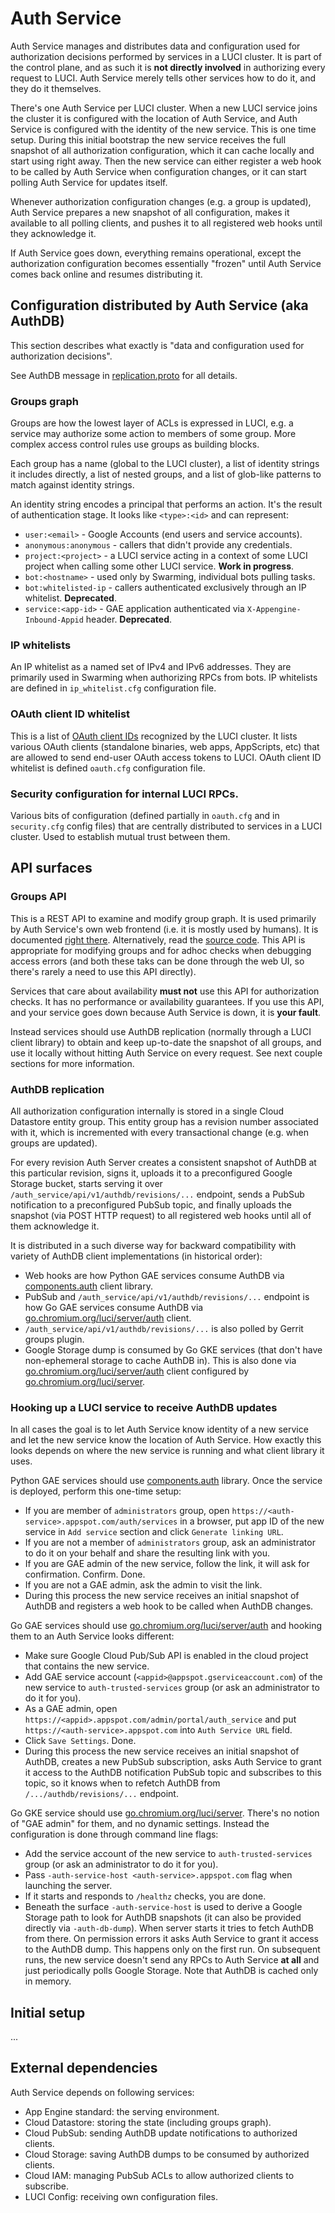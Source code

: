 # Auth Service

Auth Service manages and distributes data and configuration used for
authorization decisions performed by services in a LUCI cluster. It is part
of the control plane, and as such it is **not directly involved** in authorizing
every request to LUCI. Auth Service merely tells other services how to do it,
and they do it themselves.

There's one Auth Service per LUCI cluster. When a new LUCI service joins the
cluster it is configured with the location of Auth Service, and Auth Service is
configured with the identity of the new service. This is one time setup. During
this initial bootstrap the new service receives the full snapshot of all
authorization configuration, which it can cache locally and start using right
away. Then the new service can either register a web hook to be called by Auth
Service when configuration changes, or it can start polling Auth Service for
updates itself.

Whenever authorization configuration changes (e.g. a group is updated), Auth
Service prepares a new snapshot of all configuration, makes it available to
all polling clients, and pushes it to all registered web hooks until they
acknowledge it.

If Auth Service goes down, everything remains operational, except the
authorization configuration becomes essentially "frozen" until Auth Service
comes back online and resumes distributing it.


## Configuration distributed by Auth Service (aka AuthDB)

This section describes what exactly is "data and configuration used for
authorization decisions".

See AuthDB message in
[replication.proto](../components/components/auth/proto/replication.proto) for
all details.

### Groups graph

Groups are how the lowest layer of ACLs is expressed in LUCI, e.g. a service
may authorize some action to members of some group. More complex access control
rules use groups as building blocks.

Each group has a name (global to the LUCI cluster), a list of identity strings
it includes directly, a list of nested groups, and a list of glob-like patterns
to match against identity strings.

An identity string encodes a principal that performs an action. It's the result
of authentication stage. It looks like `<type>:<id>` and can represent:
  * `user:<email>` - Google Accounts (end users and service accounts).
  * `anonymous:anonymous` - callers that didn't provide any credentials.
  * `project:<project>` - a LUCI service acting in a context of some LUCI
    project when calling some other LUCI service. **Work in progress**.
  * `bot:<hostname>` - used only by Swarming, individual bots pulling tasks.
  * `bot:whitelisted-ip` - callers authenticated exclusively through an IP
    whitelist. **Deprecated**.
  * `service:<app-id>` - GAE application authenticated via
    `X-Appengine-Inbound-Appid` header. **Deprecated**.


### IP whitelists

An IP whitelist as a named set of IPv4 and IPv6 addresses. They are primarily
used in Swarming when authorizing RPCs from bots. IP whitelists are defined in
`ip_whitelist.cfg` configuration file.


### OAuth client ID whitelist

This is a list of [OAuth client IDs] recognized by the LUCI cluster. It lists
various OAuth clients (standalone binaries, web apps, AppScripts, etc) that
are allowed to send end-user OAuth access tokens to LUCI. OAuth client ID
whitelist is defined `oauth.cfg` configuration file.

[OAuth client IDs]: https://www.oauth.com/oauth2-servers/client-registration/client-id-secret/

### Security configuration for internal LUCI RPCs.

Various bits of configuration (defined partially in `oauth.cfg` and in
`security.cfg` config files) that are centrally distributed to services in
a LUCI cluster. Used to establish mutual trust between them.


## API surfaces

### Groups API

This is a REST API to examine and modify group graph. It is used primarily by
Auth Service's own web frontend (i.e. it is mostly used by humans). It is
documented [right there](https://chrome-infra-auth.appspot.com/auth/api).
Alternatively, read the
[source code](../components/components/auth/ui/rest_api.py). This API is
appropriate for modifying groups and for adhoc checks when debugging
access errors (and both these taks can be done through the web UI, so there's
rarely a need to use this API directly).

Services that care about availability **must not** use this API for
authorization checks. It has no performance or availability guarantees. If you
use this API, and your service goes down because Auth Service is down, it is
**your fault**.

Instead services should use AuthDB replication (normally through a LUCI client
library) to obtain and keep up-to-date the snapshot of all groups, and use it
locally without hitting Auth Service on every request. See next couple sections
for more information.


### AuthDB replication

All authorization configuration internally is stored in a single Cloud Datastore
entity group. This entity group has a revision number associated with it, which
is incremented with every transactional change (e.g. when groups are updated).

For every revision Auth Server creates a consistent snapshot of AuthDB at this
particular revision, signs it, uploads it to a preconfigured Google Storage
bucket, starts serving it over `/auth_service/api/v1/authdb/revisions/...`
endpoint, sends a PubSub notification to a preconfigured PubSub topic, and
finally uploads the snapshot (via POST HTTP request) to all registered web hooks
until all of them acknowledge it.

It is distributed in a such diverse way for backward compatibility with variety
of AuthDB client implementations (in historical order):
  * Web hooks are how Python GAE services consume AuthDB via [components.auth]
    client library.
  * PubSub and `/auth_service/api/v1/authdb/revisions/...` endpoint is how
    Go GAE services consume AuthDB via [go.chromium.org/luci/server/auth]
    client.
  * `/auth_service/api/v1/authdb/revisions/...` is also polled by Gerrit groups
    plugin.
  * Google Storage dump is consumed by Go GKE services (that don't have
    non-ephemeral storage to cache AuthDB in). This is also done via
    [go.chromium.org/luci/server/auth] client configured by
    [go.chromium.org/luci/server].

[components.auth]: ../components/components/auth
[go.chromium.org/luci/server]: https://godoc.org/go.chromium.org/luci/server
[go.chromium.org/luci/server/auth]: https://godoc.org/go.chromium.org/luci/server/auth


### Hooking up a LUCI service to receive AuthDB updates

In all cases the goal is to let Auth Service know identity of a new service and
let the new service know the location of Auth Service. How exactly this looks
depends on where the new service is running and what client library it uses.

Python GAE services should use [components.auth] library. Once the service is
deployed, perform this one-time setup:
  * If you are member of `administrators` group, open
    `https://<auth-service>.appspot.com/auth/services` in a browser, put app ID
    of the new service in `Add service` section and click `Generate linking
    URL`.
  * If you are not a member of `administrators` group, ask an administrator to
    do it on your behalf and share the resulting link with you.
  * If you are GAE admin of the new service, follow the link, it will ask for
    confirmation. Confirm. Done.
  * If you are not a GAE admin, ask the admin to visit the link.
  * During this process the new service receives an initial snapshot of AuthDB
    and registers a web hook to be called when AuthDB changes.

Go GAE services should use [go.chromium.org/luci/server/auth] and hooking them
to an Auth Service looks different:
  * Make sure Google Cloud Pub/Sub API is enabled in the cloud project that
    contains the new service.
  * Add GAE service account (`<appid>@appspot.gserviceaccount.com`) of the
    new service to `auth-trusted-services` group (or ask an administrator to do
    it for you).
  * As a GAE admin, open `https://<appid>.appspot.com/admin/portal/auth_service`
    and put `https://<auth-service>.appspot.com` into `Auth Service URL` field.
  * Click `Save Settings`. Done.
  * During this process the new service receives an initial snapshot of AuthDB,
    creates a new PubSub subscription, asks Auth Service to grant it access to
    the AuthDB notification PubSub topic and subscribes to this topic, so it
    knows when to refetch AuthDB from `/.../authdb/revisions/...` endpoint.

Go GKE service should use [go.chromium.org/luci/server]. There's no notion of
"GAE admin" for them, and no dynamic settings. Instead the configuration is done
through command line flags:
  * Add the service account of the new service to `auth-trusted-services` group
    (or ask an administrator to do it for you).
  * Pass `-auth-service-host <auth-service>.appspot.com` flag when launching the
    server.
  * If it starts and responds to `/healthz` checks, you are done.
  * Beneath the surface `-auth-service-host` is used to derive a Google Storage
    path to look for AuthDB snapshots (it can also be provided directly via
    `-auth-db-dump`). When server starts it tries to fetch AuthDB from there.
    On permission errors it asks Auth Service to grant it access to the AuthDB
    dump. This happens only on the first run. On subsequent runs, the new
    service doesn't send any RPCs to Auth Service **at all** and just
    periodically polls Google Storage. Note that AuthDB is cached only in
    memory.


## Initial setup

...


## External dependencies

Auth Service depends on following services:
  * App Engine standard: the serving environment.
  * Cloud Datastore: storing the state (including groups graph).
  * Cloud PubSub: sending AuthDB update notifications to authorized clients.
  * Cloud Storage: saving AuthDB dumps to be consumed by authorized clients.
  * Cloud IAM: managing PubSub ACLs to allow authorized clients to subscribe.
  * LUCI Config: receiving own configuration files.
